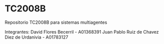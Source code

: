 # TC2008B
Repositorio TC2008B para sistemas multiagentes 

Integrantes:
David Flores Becerril - A01368391
Juan Pablo Ruiz de Chavez Diez de Urdanivia - A01783127
